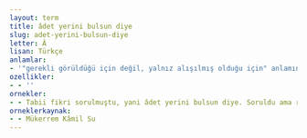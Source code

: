 ```yaml
---
layout: term
title: âdet yerini bulsun diye
slug: adet-yerini-bulsun-diye
letter: Â
lisan: Türkçe
anlamlar:
- '"gerekli görüldüğü için değil, yalnız alışılmış olduğu için" anlamında kullanılan bir söz'
ozellikler:
- - ''
ornekler:
- - Tabii fikri sorulmuştu, yani âdet yerini bulsun diye. Soruldu ama reddedişi dikkate alınmadı.
orneklerkaynak:
- - Mükerrem Kâmil Su
---
```

